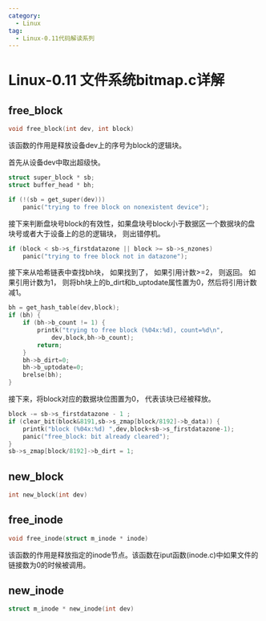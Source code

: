 ```yaml
---
category:
  - Linux
tag:
  - Linux-0.11代码解读系列
---
```


# Linux-0.11 文件系统bitmap.c详解


## free_block
```c
void free_block(int dev, int block)
```
该函数的作用是释放设备dev上的序号为block的逻辑块。

首先从设备dev中取出超级快。
```c
struct super_block * sb;
struct buffer_head * bh;

if (!(sb = get_super(dev)))
    panic("trying to free block on nonexistent device");
```

接下来判断盘块号block的有效性，如果盘块号block小于数据区一个数据块的盘块号或者大于设备上的总的逻辑块， 则出错停机。
```c
if (block < sb->s_firstdatazone || block >= sb->s_nzones)
    panic("trying to free block not in datazone");
```

接下来从哈希链表中查找bh块， 如果找到了， 如果引用计数>=2， 则返回。 如果引用计数为1， 则将bh块上的b_dirt和b_uptodate属性置为0，然后将引用计数减1。
```c
bh = get_hash_table(dev,block);
if (bh) {
    if (bh->b_count != 1) {
        printk("trying to free block (%04x:%d), count=%d\n",
            dev,block,bh->b_count);
        return;
    }
    bh->b_dirt=0;
    bh->b_uptodate=0;
    brelse(bh);
}
```

接下来，将block对应的数据块位图置为0， 代表该块已经被释放。
```c
block -= sb->s_firstdatazone - 1 ;
if (clear_bit(block&8191,sb->s_zmap[block/8192]->b_data)) {
    printk("block (%04x:%d) ",dev,block+sb->s_firstdatazone-1);
    panic("free_block: bit already cleared");
}
sb->s_zmap[block/8192]->b_dirt = 1;
```

## new_block
```c
int new_block(int dev)
```

## free_inode
```c
void free_inode(struct m_inode * inode)
```
该函数的作用是释放指定的inode节点。该函数在iput函数(inode.c)中如果文件的链接数为0的时候被调用。

## new_inode
```c
struct m_inode * new_inode(int dev)
```